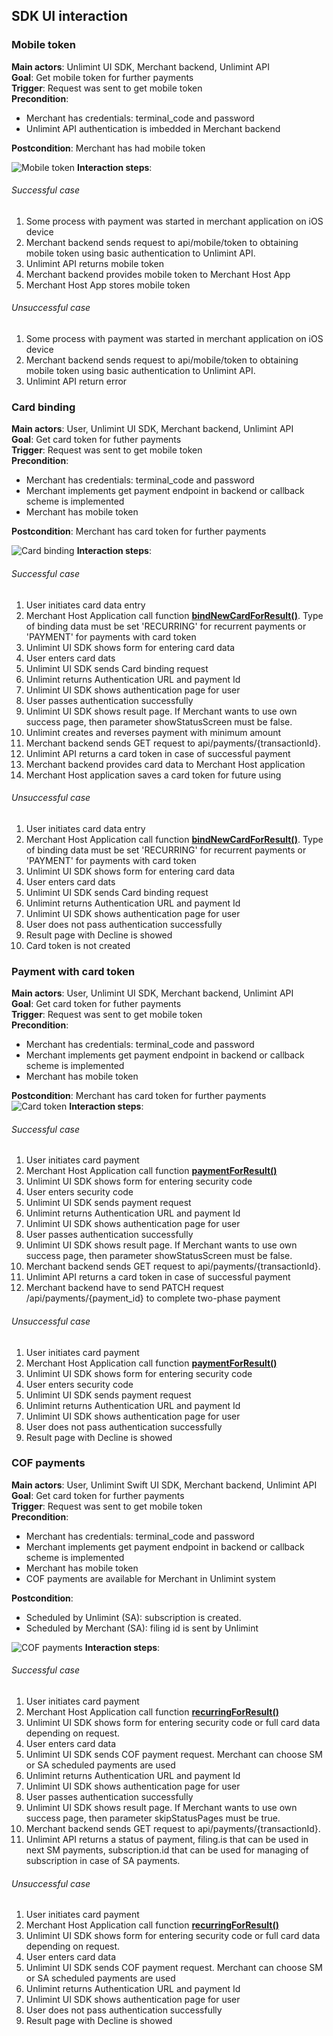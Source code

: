 ## SDK UI interaction

### Mobile token
**Main actors**: Unlimint UI SDK, Merchant backend, Unlimint API <br>
**Goal**: Get mobile token for further payments <br>
**Trigger**: Request was sent to get mobile token <br>
**Precondition**: 
 - Merchant has credentials: terminal_code and password
 - Unlimint API authentication is imbedded in Merchant backend

**Postcondition**: Merchant has had mobile token <br>

![Mobile token](/Documents/Images/token-for-payment.png)
**Interaction steps**:
###### Successful case
1) Some process with payment was started in merchant application on iOS device <br>
2) Merchant backend sends request to api/mobile/token to obtaining mobile token using basic authentication to Unlimint API. <br>
3) Unlimint API returns mobile token <br>
4) Merchant backend provides mobile token to Merchant Host App <br>
5) Merchant Host App stores mobile token <br>

###### Unsuccessful case
1) Some process with payment was started in merchant application on iOS device <br>
2) Merchant backend sends request to api/mobile/token to obtaining mobile token using basic authentication to Unlimint API. <br>
3) Unlimint API return error <br>

### Card binding
**Main actors**: User, Unlimint UI SDK, Merchant backend, Unlimint API <br>
**Goal**: Get card token for futher payments <br>
**Trigger**: Request was sent to get mobile token <br>
**Precondition**:
 - Merchant has credentials: terminal_code and password
 - Merchant implements get payment endpoint in backend or callback scheme is implemented
 - Merchant has mobile token

**Postcondition**: Merchant has card token for further payments <br>

![Card binding](/Documents/Images/binding.png)
**Interaction steps**:
###### Successful case
1) User initiates card data entry <br>
2) Merchant Host Application call function **[bindNewCardForResult()](https://github.com/cardpay/unlimit-ios-sdk/blob/master/Documents/BindCard.md)**. Type of binding data must be set 'RECURRING' for recurrent payments or 'PAYMENT' for payments with card token <br>
3) Unlimint UI SDK shows form for entering card data <br>
4) User enters card dats <br>
5) Unlimint UI SDK sends Card binding request <br>
6) Unlimint returns Authentication URL and payment Id <br>
7) Unlimint UI SDK shows authentication page for user <br>
8) User  passes authentication successfully <br>
9) Unlimint UI SDK shows result page. If Merchant wants to use own success page, then parameter showStatusScreen must be false. <br>
10) Unlimint  creates and reverses payment with minimum amount <br>
11) Merchant backend sends GET request to api/payments/{transactionId}. <br>
12) Unlimint API returns a card token in case of successful payment <br>
13) Merchant backend provides card data to Merchant Host application <br>
14) Merchant Host application saves a card token for future using <br>

###### Unsuccessful case
1) User initiates card data entry <br>
2) Merchant Host Application call function **[bindNewCardForResult()](https://github.com/cardpay/unlimit-ios-sdk/blob/master/Documents/BindCard.md)**. Type of binding data must be set 'RECURRING' for recurrent payments or 'PAYMENT' for payments with card token <br>
3) Unlimint UI SDK shows form for entering card data <br>
4) User enters card dats <br>
5) Unlimint UI SDK sends Card binding request <br>
6) Unlimint returns Authentication URL and payment Id <br>
7) Unlimint UI SDK shows authentication page for user <br>
8) User does not pass authentication successfully <br>
9) Result page with Decline is showed <br>
10) Card token is not created <br>

### Payment with card token
**Main actors**: User, Unlimint UI SDK, Merchant backend, Unlimint API <br>
**Goal**: Get card token for futher payments <br>
**Trigger**: Request was sent to get mobile token <br>
**Precondition**:
 - Merchant has credentials: terminal_code and password
 - Merchant implements get payment endpoint in backend or callback scheme is implemented
 - Merchant has mobile token

**Postcondition**: Merchant has card token for further payments <br>
![Card token](/Documents/Images/payment.png)
**Interaction steps**:
###### Successful case
1) User initiates card payment <br>
2) Merchant Host Application call function **[paymentForResult()](https://github.com/cardpay/unlimit-ios-sdk/blob/master/Documents/Payment.md)** <br>
3) Unlimint UI SDK shows form for entering security code <br>
4) User enters security code <br>
5) Unlimint UI SDK sends payment request <br>
6) Unlimint returns Authentication URL and payment Id <br>
7) Unlimint UI SDK shows authentication page for user <br>
8) User  passes authentication successfully <br>
9) Unlimint UI SDK shows result page. If Merchant wants to use own success page, then parameter showStatusScreen must be false. <br>
10) Merchant backend sends GET request to api/payments/{transactionId}. <br>
11) Unlimint API returns a card token in case of successful payment <br>
12) Merchant backend have to send PATCH request /api/payments/{payment_id} to complete two-phase payment <br>

###### Unsuccessful case
1) User initiates card payment <br>
2) Merchant Host Application call function **[paymentForResult()](https://github.com/cardpay/unlimit-ios-sdk/blob/master/Documents/Payment.md)** <br>
3) Unlimint UI SDK shows form for entering security code <br>
4) User enters security code <br>
5) Unlimint UI SDK sends payment request <br>
6) Unlimint returns Authentication URL and payment Id <br>
7) Unlimint UI SDK shows authentication page for user <br>
8) User does not pass authentication successfully <br>
9) Result page with Decline is showed <br>

### COF payments
**Main actors**: User, Unlimint Swift UI SDK, Merchant backend, Unlimint API <br>
**Goal**: Get card token for further payments <br>
**Trigger**: Request was sent to get mobile token <br>
**Precondition**:
 - Merchant has credentials: terminal_code and password
 - Merchant implements get payment endpoint in backend or callback scheme is implemented
 - Merchant has mobile token
 - COF payments are available for Merchant in Unlimint system

**Postcondition**:
 - Scheduled by Unlimint (SA): subscription is created.
 - Scheduled by Merchant (SA): filing id is sent by Unlimint

![COF payments](/Documents/Images/recurring.png)
**Interaction steps**:
###### Successful case
1) User initiates card payment <br>
2) Merchant Host Application call function **[recurringForResult()](https://github.com/cardpay/unlimit-ios-sdk/blob/master/Documents/Recurring.md)** <br>
3) Unlimint UI SDK shows form for entering security code or full card data depending on request. <br>
4) User enters card data <br>
5) Unlimint UI SDK sends COF payment request. Merchant can choose SM or SA scheduled payments are used <br>
6) Unlimint returns Authentication URL and payment Id <br>
7) Unlimint UI SDK shows authentication page for user <br>
8) User  passes authentication successfully <br>
9) Unlimint UI SDK shows result page. If Merchant wants to use own success page, then parameter skipStatusPages must be true. <br>
10) Merchant backend sends GET request to api/payments/{transactionId}. <br>
11) Unlimint API returns a status of payment, filing.is that can be used in next SM payments, subscription.id that can be used for managing of subscription in case of SA payments. <br>

###### Unsuccessful case
1) User initiates card payment <br>
2) Merchant Host Application call function **[recurringForResult()](https://github.com/cardpay/unlimit-ios-sdk/blob/master/Documents/Recurring.md)** <br>
3) Unlimint UI SDK shows form for entering security code or full card data depending on request. <br>
4) User enters card data <br>
5) Unlimint UI SDK sends COF payment request. Merchant can choose SM or SA scheduled payments are used <br>
6) Unlimint returns Authentication URL and payment Id <br>
7) Unlimint UI SDK shows authentication page for user <br>
8) User does not pass authentication successfully <br>
9) Result page with Decline is showed <br>
